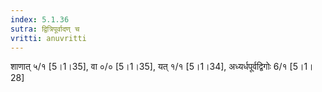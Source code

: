 ```yaml
---
index: 5.1.36
sutra: द्वित्रिपूर्वादण् च
vritti: anuvritti
---
```


शाणात् ५/१ [5।1।35], वा  ०/० [5।1।35],  यत् १/१ [5।1।34], अध्यर्धपूर्वद्विगोः 6/१ [5।1।28]